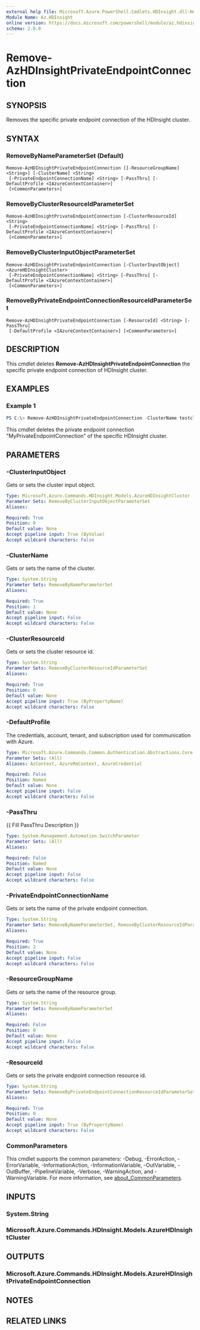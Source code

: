 ```yaml
---
external help file: Microsoft.Azure.PowerShell.Cmdlets.HDInsight.dll-Help.xml
Module Name: Az.HDInsight
online version: https://docs.microsoft.com/powershell/module/az.hdinsight/remove-azhdinsightprivateendpointconnection
schema: 2.0.0
---
```


# Remove-AzHDInsightPrivateEndpointConnection

## SYNOPSIS
Removes the specific private endpoint connection of the HDInsight cluster.

## SYNTAX

### RemoveByNameParameterSet (Default)
```
Remove-AzHDInsightPrivateEndpointConnection [[-ResourceGroupName] <String>] [-ClusterName] <String>
 [-PrivateEndpointConnectionName] <String> [-PassThru] [-DefaultProfile <IAzureContextContainer>]
 [<CommonParameters>]
```

### RemoveByClusterResourceIdParameterSet
```
Remove-AzHDInsightPrivateEndpointConnection [-ClusterResourceId] <String>
 [-PrivateEndpointConnectionName] <String> [-PassThru] [-DefaultProfile <IAzureContextContainer>]
 [<CommonParameters>]
```

### RemoveByClusterInputObjectParameterSet
```
Remove-AzHDInsightPrivateEndpointConnection [-ClusterInputObject] <AzureHDInsightCluster>
 [-PrivateEndpointConnectionName] <String> [-PassThru] [-DefaultProfile <IAzureContextContainer>]
 [<CommonParameters>]
```

### RemoveByPrivateEndpointConnectionResourceIdParameterSet
```
Remove-AzHDInsightPrivateEndpointConnection [-ResourceId] <String> [-PassThru]
 [-DefaultProfile <IAzureContextContainer>] [<CommonParameters>]
```

## DESCRIPTION
This cmdlet deletes **Remove-AzHDInsightPrivateEndpointConnection** the specific private endpoint connection of HDInsight cluster.

## EXAMPLES

### Example 1
```powershell
PS C:\> Remove-AzHDInsightPrivateEndpointConnection -ClusterName testcluster -ResourceGroupName testrg -PrivateEndpointConnectionName "MyPrivateEndpointConncetion"
```

This cmdlet deletes the private endpoint connection "MyPrivateEndpointConnection" of the specific HDInsight cluster.

## PARAMETERS

### -ClusterInputObject
Gets or sets the cluster input object.

```yaml
Type: Microsoft.Azure.Commands.HDInsight.Models.AzureHDInsightCluster
Parameter Sets: RemoveByClusterInputObjectParameterSet
Aliases:

Required: True
Position: 0
Default value: None
Accept pipeline input: True (ByValue)
Accept wildcard characters: False
```

### -ClusterName
Gets or sets the name of the cluster.

```yaml
Type: System.String
Parameter Sets: RemoveByNameParameterSet
Aliases:

Required: True
Position: 1
Default value: None
Accept pipeline input: False
Accept wildcard characters: False
```

### -ClusterResourceId
Gets or sets the cluster resource id.

```yaml
Type: System.String
Parameter Sets: RemoveByClusterResourceIdParameterSet
Aliases:

Required: True
Position: 0
Default value: None
Accept pipeline input: True (ByPropertyName)
Accept wildcard characters: False
```

### -DefaultProfile
The credentials, account, tenant, and subscription used for communication with Azure.

```yaml
Type: Microsoft.Azure.Commands.Common.Authentication.Abstractions.Core.IAzureContextContainer
Parameter Sets: (All)
Aliases: AzContext, AzureRmContext, AzureCredential

Required: False
Position: Named
Default value: None
Accept pipeline input: False
Accept wildcard characters: False
```

### -PassThru
{{ Fill PassThru Description }}

```yaml
Type: System.Management.Automation.SwitchParameter
Parameter Sets: (All)
Aliases:

Required: False
Position: Named
Default value: None
Accept pipeline input: False
Accept wildcard characters: False
```

### -PrivateEndpointConnectionName
Gets or sets the name of the private endpoint connection.

```yaml
Type: System.String
Parameter Sets: RemoveByNameParameterSet, RemoveByClusterResourceIdParameterSet, RemoveByClusterInputObjectParameterSet
Aliases:

Required: True
Position: 2
Default value: None
Accept pipeline input: False
Accept wildcard characters: False
```

### -ResourceGroupName
Gets or sets the name of the resource group.

```yaml
Type: System.String
Parameter Sets: RemoveByNameParameterSet
Aliases:

Required: False
Position: 0
Default value: None
Accept pipeline input: False
Accept wildcard characters: False
```

### -ResourceId
Gets or sets the private endpoint connection resource id.

```yaml
Type: System.String
Parameter Sets: RemoveByPrivateEndpointConnectionResourceIdParameterSet
Aliases:

Required: True
Position: 0
Default value: None
Accept pipeline input: True (ByPropertyName)
Accept wildcard characters: False
```

### CommonParameters
This cmdlet supports the common parameters: -Debug, -ErrorAction, -ErrorVariable, -InformationAction, -InformationVariable, -OutVariable, -OutBuffer, -PipelineVariable, -Verbose, -WarningAction, and -WarningVariable. For more information, see [about_CommonParameters](http://go.microsoft.com/fwlink/?LinkID=113216).

## INPUTS

### System.String

### Microsoft.Azure.Commands.HDInsight.Models.AzureHDInsightCluster

## OUTPUTS

### Microsoft.Azure.Commands.HDInsight.Models.AzureHDInsightPrivateEndpointConnection

## NOTES

## RELATED LINKS
